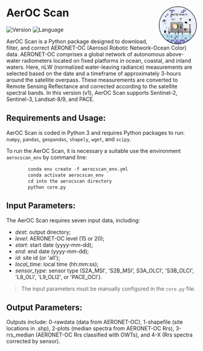 # AerOC Scan <img src="img/aerocscan.png" width="100" align="right" />
![Version](https://img.shields.io/badge/version-v1-yellow)
![Language](https://img.shields.io/badge/language-Python-blue)

AerOC Scan is a Python package designed to download, filter, and correct AERONET-OC (Aerosol Robotic Network-Ocean Color) data. AERONET-OC comprises a global network of autonomous above-water radiometers located on fixed platforms in ocean, coastal, and inland waters. Here, nLW (normalized water-leaving radiance) measurements are selected based on the date and a timeframe of approximately 3-hours around the satellite overpass. These measurements are converted to Remote Sensing Reflectance and corrected according to the satellite spectral bands. In this version (v1), AerOC Scan supports Sentinel-2, Sentinel-3, Landsat-8/9, and PACE. 


## Requirements and Usage:
AerOC Scan is coded in Python 3 and requires Python packages to run: `numpy`, `pandas`, `geopandas`, `shapely`, `wget`, and `scipy`.

To run the AerOC Scan, it is necessary a suitable use the environment `aerocscan_env` by command line:

            conda env create -f aerocscan_env.yml
            conda activate aerocscan_env
            cd into the aerocscan directory
            python core.py

## Input Parameters:
The AerOC Scan requires seven input data, including:  

* *dest*: output directory;
* *level*: AERONET-OC level (15 or 20);
* *start*: start date (yyyy-mm-dd);
* *end*: end date (yyyy-mm-dd);
* *id*: site id (or 'all');
* *local_time*: local time (hh:mm:ss);
* *sensor_type*: sensor type (S2A_MSI', 'S2B_MSI', S3A_OLCI', 'S3B_OLCI', 'L8_OLI', 'L9_OLI2', or 'PACE_OCI').

> The input parameters must be manually configured in the `core.py` file.

## Output Parameters:
Outputs include: 0-rawdata (data from AERONET-OC), 1-shapefile (site locations in .shp), 2-plots (median spectra from AERONET-OC Rrs), 3-rrs_median (AERONET-OC Rrs classified with OWTs), and 4-X (Rrs spectra corrected by sensor).
